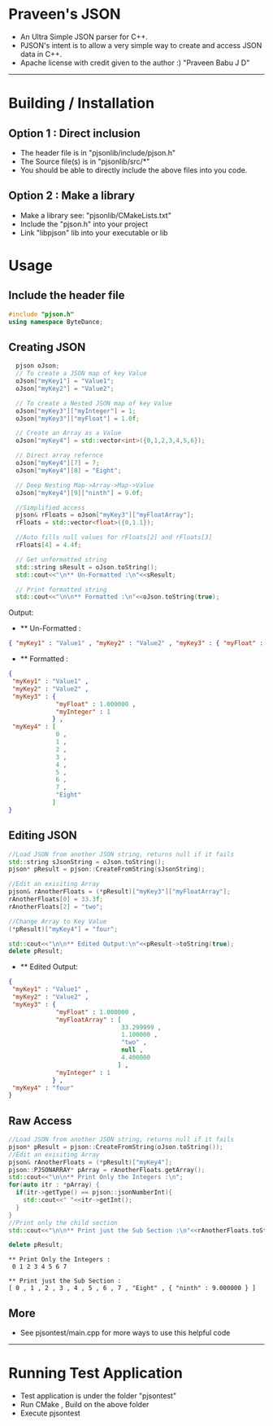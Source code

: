 # Praveen's JSON

- An Ultra Simple JSON parser for C++.
- PJSON's intent is to allow a very simple way to create and access JSON data in C++.
- Apache license with credit given to the author :) "Praveen Babu J D"
---
# Building / Installation
## Option 1 : Direct inclusion
- The header file is in "pjsonlib/include/pjson.h"
- The Source file(s) is in "pjsonlib/src/*"
- You should be able to directly include the above files into you code.
  
## Option 2 : Make a library
- Make a library see: "pjsonlib/CMakeLists.txt"
- Include the "pjson.h" into your project
- Link "libpjson" lib into your executable or lib

# Usage
## Include the header file
```C++
#include "pjson.h"
using namespace ByteDance;
```

## Creating JSON
```C++
  pjson oJson;
  // To create a JSON map of key Value
  oJson["myKey1"] = "Value1";
  oJson["myKey2"] = "Value2";

  // To create a Nested JSON map of key Value
  oJson["myKey3"]["myInteger"] = 1;
  oJson["myKey3"]["myFloat"] = 1.0f;

  // Create an Array as a Value
  oJson["myKey4"] = std::vector<int>({0,1,2,3,4,5,6});

  // Direct array refernce
  oJson["myKey4"][7] = 7;
  oJson["myKey4"][8] = "Eight";

  // Deep Nesting Map->Array->Map->Value
  oJson["myKey4"][9]["ninth"] = 9.0f;

  //Simplified access
  pjson& rFloats = oJson["myKey3"]["myFloatArray"];
  rFloats = std::vector<float>({0,1.1});

  //Auto fills null values for rFloats[2] and rFloats[3] 
  rFloats[4] = 4.4f;

  // Get unformatted string
  std::string sResult = oJson.toString();
  std::cout<<"\n** Un-Formatted :\n"<<sResult;

  // Print formatted string
  std::cout<<"\n\n** Formatted :\n"<<oJson.toString(true);
```
Output:
- ** Un-Formatted :
```json
{ "myKey1" : "Value1" , "myKey2" : "Value2" , "myKey3" : { "myFloat" : 1.000000 , "myInteger" : 1 } , "myKey4" : [ 0 , 1 , 2 , 3 , 4 , 5 , 6 , 7 , "Eight" ] }
```
- ** Formatted :
```json
{
 "myKey1" : "Value1" ,
 "myKey2" : "Value2" ,
 "myKey3" : {
             "myFloat" : 1.000000 ,
             "myInteger" : 1 
            } ,
 "myKey4" : [
             0 ,
             1 ,
             2 ,
             3 ,
             4 ,
             5 ,
             6 ,
             7 ,
             "Eight" 
            ] 
}
```

## Editing JSON
```C++
//Load JSON from another JSON string, returns null if it fails
std::string sJsonString = oJson.toString();
pjson* pResult = pjson::CreateFromString(sJsonString);

//Edit an exisiting Array
pjson& rAnotherFloats = (*pResult)["myKey3"]["myFloatArray"];
rAnotherFloats[0] = 33.3f;
rAnotherFloats[2] = "two";

//Change Array to Key Value
(*pResult)["myKey4"] = "four";

std::cout<<"\n\n** Edited Output:\n"<<pResult->toString(true);
delete pResult;
```
- ** Edited Output:
```json
{
 "myKey1" : "Value1" ,
 "myKey2" : "Value2" ,
 "myKey3" : {
             "myFloat" : 1.000000 ,
             "myFloatArray" : [
                               33.299999 ,
                               1.100000 ,
                               "two" ,
                               null ,
                               4.400000 
                              ] ,
             "myInteger" : 1 
            } ,
 "myKey4" : "four" 
}
```

## Raw Access 
```C++
//Load JSON from another JSON string, returns null if it fails
pjson* pResult = pjson::CreateFromString(oJson.toString());
//Edit an exisiting Array
pjson& rAnotherFloats = (*pResult)["myKey4"];
pjson::PJSONARRAY* pArray = rAnotherFloats.getArray();
std::cout<<"\n\n** Print Only the Integers :\n";
for(auto itr : *pArray) {
  if(itr->getType() == pjson::jsonNumberInt){
    std::cout<<" "<<itr->getInt();
  }
}
//Print only the child section
std::cout<<"\n\n** Print just the Sub Section :\n"<<rAnotherFloats.toString();

delete pResult;
```
```
** Print Only the Integers :
 0 1 2 3 4 5 6 7

** Print just the Sub Section :
[ 0 , 1 , 2 , 3 , 4 , 5 , 6 , 7 , "Eight" , { "ninth" : 9.000000 } ]
```

## More
- See pjsontest/main.cpp for more ways to use this helpful code

---
# Running Test Application
- Test application is under the folder "pjsontest"
- Run CMake , Build on the above folder
- Execute pjsontest